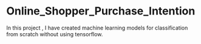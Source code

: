 # Online_Shopper_Purchase_Intention

In this project , I have created machine learning models for classification from scratch without using tensorflow.
